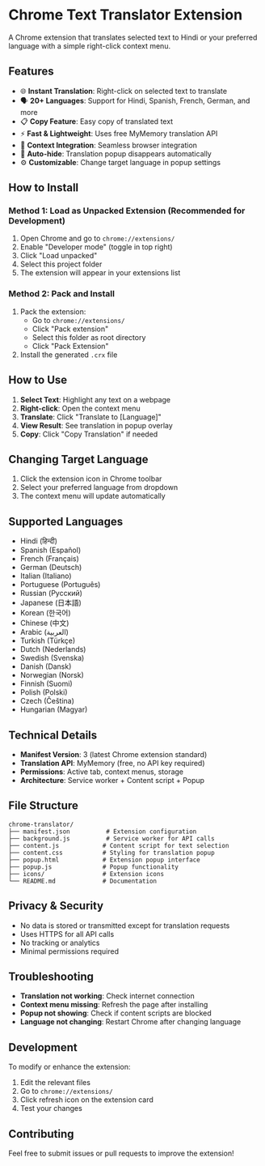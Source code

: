 # Chrome Text Translator Extension

A Chrome extension that translates selected text to Hindi or your preferred language with a simple right-click context menu.

## Features

- 🌐 **Instant Translation**: Right-click on selected text to translate
- 🗣️ **20+ Languages**: Support for Hindi, Spanish, French, German, and more
- 📋 **Copy Feature**: Easy copy of translated text
- ⚡ **Fast & Lightweight**: Uses free MyMemory translation API
- 🎯 **Context Integration**: Seamless browser integration
- 🔄 **Auto-hide**: Translation popup disappears automatically
- ⚙️ **Customizable**: Change target language in popup settings

## How to Install

### Method 1: Load as Unpacked Extension (Recommended for Development)

1. Open Chrome and go to `chrome://extensions/`
2. Enable "Developer mode" (toggle in top right)
3. Click "Load unpacked"
4. Select this project folder
5. The extension will appear in your extensions list

### Method 2: Pack and Install

1. Pack the extension:
   - Go to `chrome://extensions/`
   - Click "Pack extension"
   - Select this folder as root directory
   - Click "Pack Extension"
2. Install the generated `.crx` file

## How to Use

1. **Select Text**: Highlight any text on a webpage
2. **Right-click**: Open the context menu
3. **Translate**: Click "Translate to [Language]"
4. **View Result**: See translation in popup overlay
5. **Copy**: Click "Copy Translation" if needed

## Changing Target Language

1. Click the extension icon in Chrome toolbar
2. Select your preferred language from dropdown
3. The context menu will update automatically

## Supported Languages

- Hindi (हिन्दी)
- Spanish (Español)
- French (Français)
- German (Deutsch)
- Italian (Italiano)
- Portuguese (Português)
- Russian (Русский)
- Japanese (日本語)
- Korean (한국어)
- Chinese (中文)
- Arabic (العربية)
- Turkish (Türkçe)
- Dutch (Nederlands)
- Swedish (Svenska)
- Danish (Dansk)
- Norwegian (Norsk)
- Finnish (Suomi)
- Polish (Polski)
- Czech (Čeština)
- Hungarian (Magyar)

## Technical Details

- **Manifest Version**: 3 (latest Chrome extension standard)
- **Translation API**: MyMemory (free, no API key required)
- **Permissions**: Active tab, context menus, storage
- **Architecture**: Service worker + Content script + Popup

## File Structure

```
chrome-translator/
├── manifest.json          # Extension configuration
├── background.js          # Service worker for API calls
├── content.js            # Content script for text selection
├── content.css           # Styling for translation popup
├── popup.html            # Extension popup interface
├── popup.js              # Popup functionality
├── icons/                # Extension icons
└── README.md             # Documentation
```

## Privacy & Security

- No data is stored or transmitted except for translation requests
- Uses HTTPS for all API calls
- No tracking or analytics
- Minimal permissions required

## Troubleshooting

- **Translation not working**: Check internet connection
- **Context menu missing**: Refresh the page after installing
- **Popup not showing**: Check if content scripts are blocked
- **Language not changing**: Restart Chrome after changing language

## Development

To modify or enhance the extension:

1. Edit the relevant files
2. Go to `chrome://extensions/`
3. Click refresh icon on the extension card
4. Test your changes

## Contributing

Feel free to submit issues or pull requests to improve the extension!